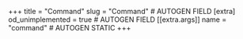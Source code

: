 +++
title = "Command"
slug = "Command" # AUTOGEN FIELD
[extra]
od_unimplemented = true # AUTOGEN FIELD
[[extra.args]]
name = "command" # AUTOGEN STATIC
+++
